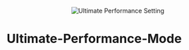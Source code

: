 <p align="center">
<img src="https://imgur.com/cy3rZrd" alt="Ultimate Performance Setting"/>
  
# Ultimate-Performance-Mode
